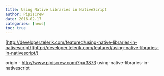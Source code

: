 ```yaml
---
title: Using Native Libraries in NativeScript
author: PipisCrew
date: 2016-02-17
categories: [news]
toc: true
---
```


[http://developer.telerik.com/featured/using-native-libraries-in-nativescript/](http://developer.telerik.com/featured/using-native-libraries-in-nativescript/)

origin - http://www.pipiscrew.com/?p=3873 using-native-libraries-in-nativescript